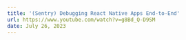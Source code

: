 ```yaml
---
title: '(Sentry) Debugging React Native Apps End-to-End'
url: https://www.youtube.com/watch?v=g8Bd_Q-D9SM
date: July 26, 2023
---
```


